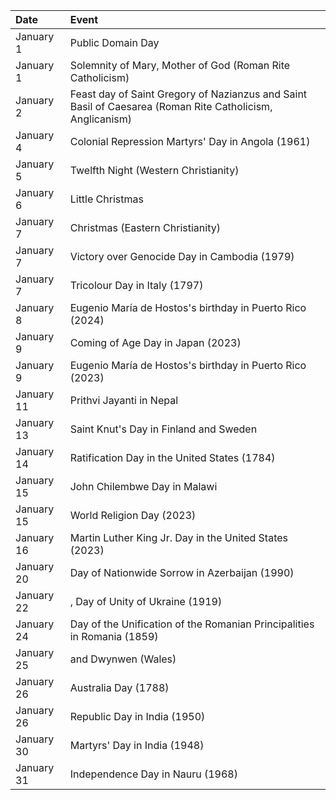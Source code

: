 | Date       | Event                                                                                                     |
|:-----------|:----------------------------------------------------------------------------------------------------------|
| January 1  | Public Domain Day                                                                                         |
| January 1  | Solemnity of Mary, Mother of God (Roman Rite Catholicism)                                                 |
| January 2  | Feast day of Saint Gregory of Nazianzus and Saint Basil of Caesarea (Roman Rite Catholicism, Anglicanism) |
| January 4  | Colonial Repression Martyrs' Day in Angola (1961)                                                         |
| January 5  | Twelfth Night (Western Christianity)                                                                      |
| January 6  | Little Christmas                                                                                          |
| January 7  | Christmas (Eastern Christianity)                                                                          |
| January 7  | Victory over Genocide Day in Cambodia (1979)                                                              |
| January 7  | Tricolour Day in Italy (1797)                                                                             |
| January 8  | Eugenio María de Hostos's birthday in Puerto Rico (2024)                                                  |
| January 9  | Coming of Age Day in Japan (2023)                                                                         |
| January 9  | Eugenio María de Hostos's birthday in Puerto Rico (2023)                                                  |
| January 11 | Prithvi Jayanti in Nepal                                                                                  |
| January 13 | Saint Knut's Day in Finland and Sweden                                                                    |
| January 14 | Ratification Day in the United States (1784)                                                              |
| January 15 | John Chilembwe Day in Malawi                                                                              |
| January 15 | World Religion Day (2023)                                                                                 |
| January 16 | Martin Luther King Jr. Day in the United States (2023)                                                    |
| January 20 | Day of Nationwide Sorrow in Azerbaijan (1990)                                                             |
| January 22 | , Day of Unity of Ukraine (1919)                                                                          |
| January 24 | Day of the Unification of the Romanian Principalities in Romania (1859)                                   |
| January 25 | and Dwynwen (Wales)                                                                                       |
| January 26 | Australia Day (1788)                                                                                      |
| January 26 | Republic Day in India (1950)                                                                              |
| January 30 | Martyrs' Day in India (1948)                                                                              |
| January 31 | Independence Day in Nauru (1968)                                                                          |